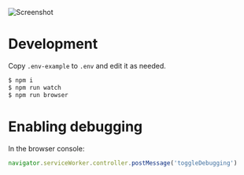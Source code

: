 ![Screenshot](https://raw.github.com/frosas/lag/master/screenshot.png)

# Development

Copy `.env-example` to `.env` and edit it as needed.

```bash
$ npm i
$ npm run watch
$ npm run browser
```

# Enabling debugging

In the browser console:

```js
navigator.serviceWorker.controller.postMessage('toggleDebugging')
```
